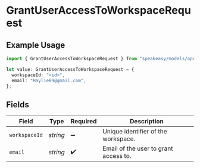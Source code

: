 # GrantUserAccessToWorkspaceRequest

## Example Usage

```typescript
import { GrantUserAccessToWorkspaceRequest } from "speakeasy/models/operations";

let value: GrantUserAccessToWorkspaceRequest = {
  workspaceId: "<id>",
  email: "Haylie89@gmail.com",
};
```

## Fields

| Field                                 | Type                                  | Required                              | Description                           |
| ------------------------------------- | ------------------------------------- | ------------------------------------- | ------------------------------------- |
| `workspaceId`                         | *string*                              | :heavy_minus_sign:                    | Unique identifier of the workspace.   |
| `email`                               | *string*                              | :heavy_check_mark:                    | Email of the user to grant access to. |